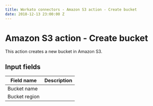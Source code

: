 ```yaml
---
title: Workato connectors - Amazon S3 action - Create bucket
date: 2018-12-13 23:00:00 Z
---
```


# Amazon S3 action - Create bucket
This action creates a new bucket in Amazon S3.

## Input fields
| Field name | Description |
|---|---|
| Bucket name |  |
| Bucket region |  |

